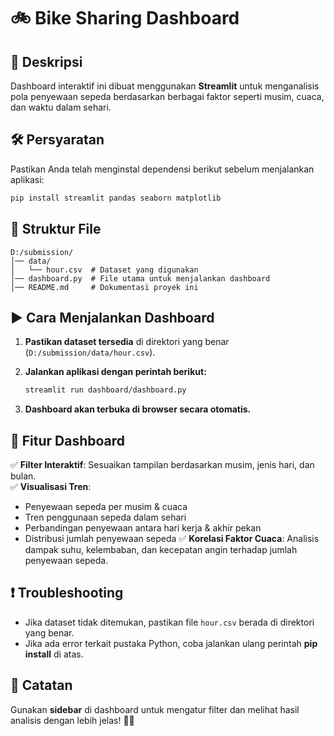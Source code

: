 # 🚲 Bike Sharing Dashboard

## 📌 Deskripsi
Dashboard interaktif ini dibuat menggunakan **Streamlit** untuk menganalisis pola penyewaan sepeda berdasarkan berbagai faktor seperti musim, cuaca, dan waktu dalam sehari.

## 🛠 Persyaratan
Pastikan Anda telah menginstal dependensi berikut sebelum menjalankan aplikasi:

```bash
pip install streamlit pandas seaborn matplotlib
```

## 📂 Struktur File
```
D:/submission/
│── data/
│   └── hour.csv  # Dataset yang digunakan
│── dashboard.py  # File utama untuk menjalankan dashboard
│── README.md     # Dokumentasi proyek ini
```

## ▶ Cara Menjalankan Dashboard
1. **Pastikan dataset tersedia** di direktori yang benar (`D:/submission/data/hour.csv`).
2. **Jalankan aplikasi dengan perintah berikut:**

   ```bash
   streamlit run dashboard/dashboard.py
   ```

3. **Dashboard akan terbuka di browser secara otomatis.**

## 🔎 Fitur Dashboard
✅ **Filter Interaktif**: Sesuaikan tampilan berdasarkan musim, jenis hari, dan bulan.  
✅ **Visualisasi Tren**:
   - Penyewaan sepeda per musim & cuaca
   - Tren penggunaan sepeda dalam sehari
   - Perbandingan penyewaan antara hari kerja & akhir pekan
   - Distribusi jumlah penyewaan sepeda
✅ **Korelasi Faktor Cuaca**: Analisis dampak suhu, kelembaban, dan kecepatan angin terhadap jumlah penyewaan sepeda.

## ❗ Troubleshooting
- Jika dataset tidak ditemukan, pastikan file `hour.csv` berada di direktori yang benar.
- Jika ada error terkait pustaka Python, coba jalankan ulang perintah **pip install** di atas.

## 📌 Catatan
Gunakan **sidebar** di dashboard untuk mengatur filter dan melihat hasil analisis dengan lebih jelas! 🚴‍♂️

